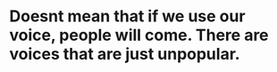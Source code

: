 # Doesnt mean that if we use our voice, people will come. There are voices that are just unpopular.


